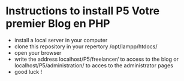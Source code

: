 # Instructions to install P5 Votre premier Blog en PHP

* install a local server in your computer
* clone this repository in your repertory /opt/lampp/htdocs/
* open your browser
* write the address localhost/P5/freelancer/ to access to the blog or localhost/P5/administration/ to acces to the administrator pages
* good luck !